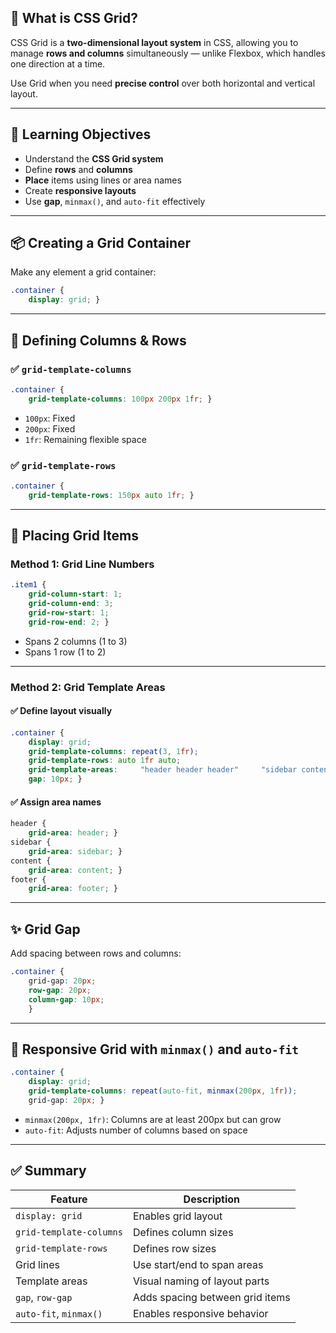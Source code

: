 ## 🧱 What is CSS Grid?

CSS Grid is a **two-dimensional layout system** in CSS, allowing you to manage **rows and columns** simultaneously — unlike Flexbox, which handles one direction at a time.

Use Grid when you need **precise control** over both horizontal and vertical layout.

---

## 🎯 Learning Objectives

- Understand the **CSS Grid system**
- Define **rows** and **columns**
- **Place** items using lines or area names
- Create **responsive layouts**
- Use **gap**, `minmax()`, and `auto-fit` effectively

---

## 📦 Creating a Grid Container

Make any element a grid container:

```css
.container {   
	display: grid; }
```

---

## 📐 Defining Columns & Rows

### ✅ `grid-template-columns`

```css
.container {   
	grid-template-columns: 100px 200px 1fr; }
```

- `100px`: Fixed
- `200px`: Fixed
- `1fr`: Remaining flexible space

### ✅ `grid-template-rows`

```css
.container {   
	grid-template-rows: 150px auto 1fr; }
```

---

## 🎯 Placing Grid Items

### Method 1: Grid Line Numbers

```css
.item1 {   
	grid-column-start: 1;   
	grid-column-end: 3;   
	grid-row-start: 1;   
	grid-row-end: 2; }
```

- Spans 2 columns (1 to 3)
- Spans 1 row (1 to 2)

---

### Method 2: Grid Template Areas

#### ✅ Define layout visually

```css
.container {   
	display: grid;   
	grid-template-columns: repeat(3, 1fr);   
	grid-template-rows: auto 1fr auto;   
	grid-template-areas:     "header header header"     "sidebar content content"     "footer footer footer";   
	gap: 10px; }
```

#### ✅ Assign area names

```css
header { 
	grid-area: header; } 
sidebar { 
	grid-area: sidebar; } 
content { 
	grid-area: content; } 
footer { 
	grid-area: footer; }
```

---

## ✨ Grid Gap

Add spacing between rows and columns:

```css
.container {   
	grid-gap: 20px; 
	row-gap: 20px; 
	column-gap: 10px;
	}
```

---

## 📱 Responsive Grid with `minmax()` and `auto-fit`

```css
.container {   
	display: grid;   
	grid-template-columns: repeat(auto-fit, minmax(200px, 1fr));   
	grid-gap: 20px; }
```

- `minmax(200px, 1fr)`: Columns are at least 200px but can grow
- `auto-fit`: Adjusts number of columns based on space

---

## ✅ Summary

| Feature                 | Description                     |
| ----------------------- | ------------------------------- |
| `display: grid`         | Enables grid layout             |
| `grid-template-columns` | Defines column sizes            |
| `grid-template-rows`    | Defines row sizes               |
| Grid lines              | Use start/end to span areas     |
| Template areas          | Visual naming of layout parts   |
| `gap`, `row-gap`        | Adds spacing between grid items |
| `auto-fit`, `minmax()`  | Enables responsive behavior     |
